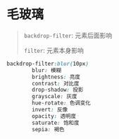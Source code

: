 # 毛玻璃

> `backdrop-filter`:  元素后面影响
>
> `filter`: 元素本身影响



```css
backdrop-filter:blur(10px)
        blur: 模糊
        brightness: 亮度
        contrast: 对比度
        drop-shadow: 投影
        grayscale: 灰度
        hue-rotate: 色调变化
        invert: 反像
        opacity: 透明度
        saturate: 饱和度
        sepia: 褐色
```

